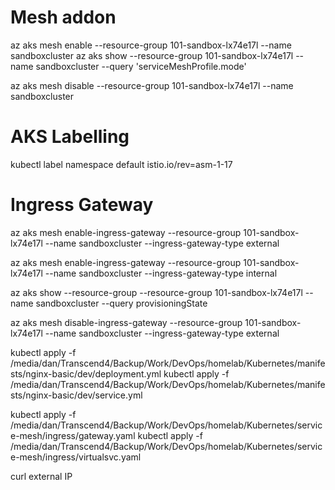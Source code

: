 # Mesh addon
az aks mesh enable --resource-group 101-sandbox-lx74e17l --name sandboxcluster
az aks show --resource-group 101-sandbox-lx74e17l --name sandboxcluster  --query 'serviceMeshProfile.mode'

az aks mesh disable --resource-group 101-sandbox-lx74e17l --name sandboxcluster

# AKS Labelling
kubectl label namespace default istio.io/rev=asm-1-17

# Ingress Gateway

az aks mesh enable-ingress-gateway --resource-group 101-sandbox-lx74e17l --name sandboxcluster --ingress-gateway-type external

az aks mesh enable-ingress-gateway --resource-group 101-sandbox-lx74e17l --name sandboxcluster --ingress-gateway-type internal

az aks show --resource-group --resource-group 101-sandbox-lx74e17l --name sandboxcluster --query provisioningState

az aks mesh disable-ingress-gateway --resource-group 101-sandbox-lx74e17l --name sandboxcluster  --ingress-gateway-type external


kubectl apply -f /media/dan/Transcend4/Backup/Work/DevOps/homelab/Kubernetes/manifests/nginx-basic/dev/deployment.yml
kubectl apply -f /media/dan/Transcend4/Backup/Work/DevOps/homelab/Kubernetes/manifests/nginx-basic/dev/service.yml

kubectl apply -f /media/dan/Transcend4/Backup/Work/DevOps/homelab/Kubernetes/service-mesh/ingress/gateway.yaml
kubectl apply -f /media/dan/Transcend4/Backup/Work/DevOps/homelab/Kubernetes/service-mesh/ingress/virtualsvc.yaml

curl external IP